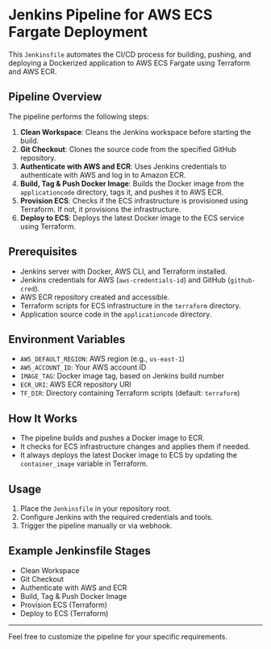 # Jenkins Pipeline for AWS ECS Fargate Deployment

This `Jenkinsfile` automates the CI/CD process for building, pushing, and deploying a Dockerized application to AWS ECS Fargate using Terraform and AWS ECR.

## Pipeline Overview

The pipeline performs the following steps:

1. **Clean Workspace**: Cleans the Jenkins workspace before starting the build.
2. **Git Checkout**: Clones the source code from the specified GitHub repository.
3. **Authenticate with AWS and ECR**: Uses Jenkins credentials to authenticate with AWS and log in to Amazon ECR.
4. **Build, Tag & Push Docker Image**: Builds the Docker image from the `applicationcode` directory, tags it, and pushes it to AWS ECR.
5. **Provision ECS**: Checks if the ECS infrastructure is provisioned using Terraform. If not, it provisions the infrastructure.
6. **Deploy to ECS**: Deploys the latest Docker image to the ECS service using Terraform.

## Prerequisites

- Jenkins server with Docker, AWS CLI, and Terraform installed.
- Jenkins credentials for AWS (`aws-credentials-id`) and GitHub (`github-cred`).
- AWS ECR repository created and accessible.
- Terraform scripts for ECS infrastructure in the `terraform` directory.
- Application source code in the `applicationcode` directory.

## Environment Variables

- `AWS_DEFAULT_REGION`: AWS region (e.g., `us-east-1`)
- `AWS_ACCOUNT_ID`: Your AWS account ID
- `IMAGE_TAG`: Docker image tag, based on Jenkins build number
- `ECR_URI`: AWS ECR repository URI
- `TF_DIR`: Directory containing Terraform scripts (default: `terraform`)

## How It Works

- The pipeline builds and pushes a Docker image to ECR.
- It checks for ECS infrastructure changes and applies them if needed.
- It always deploys the latest Docker image to ECS by updating the `container_image` variable in Terraform.

## Usage

1. Place the `Jenkinsfile` in your repository root.
2. Configure Jenkins with the required credentials and tools.
3. Trigger the pipeline manually or via webhook.

## Example Jenkinsfile Stages

- Clean Workspace
- Git Checkout
- Authenticate with AWS and ECR
- Build, Tag & Push Docker Image
- Provision ECS (Terraform)
- Deploy to ECS (Terraform)

---

Feel free to customize the pipeline for your specific requirements.
